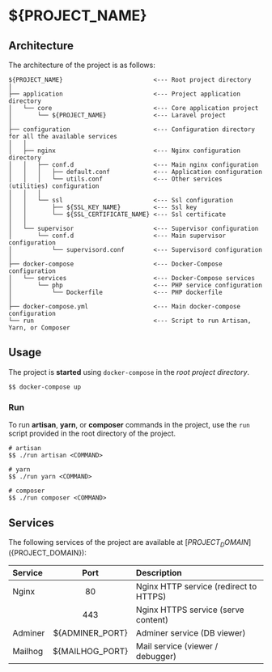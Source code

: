 # ${PROJECT_NAME}


## Architecture

The architecture of the project is as follows:

```
${PROJECT_NAME}                         <--- Root project directory
│
├── application                         <--- Project application directory
│   └── core                            <--- Core application project
│       └── ${PROJECT_NAME}             <--- Laravel project
│
├── configuration                       <--- Configuration directory for all the available services
│   │
│   ├── nginx                           <--- Nginx configuration directory
│   │   ├── conf.d                      <--- Main nginx configuration
│   │   │   ├── default.conf            <--- Application configuration
│   │   │   └── utils.conf              <--- Other services (utilities) configuration
│   │   │
│   │   └── ssl                         <--- Ssl configuration
│   │       ├── ${SSL_KEY_NAME}         <--- Ssl key
│   │       └── ${SSL_CERTIFICATE_NAME} <--- Ssl certificate
│   │
│   └── supervisor                      <--- Supervisor configuration
│       └── conf.d                      <--- Main supervisor configuration
│           └── supervisord.conf        <--- Supervisord configuration
│
├── docker-compose                      <--- Docker-Compose configuration
│   └── services                        <--- Docker-Compose services
│       └── php                         <--- PHP service configuration
│           └── Dockerfile              <--- PHP dockerfile
│
├── docker-compose.yml                  <--- Main docker-compose configuration
└── run                                 <--- Script to run Artisan, Yarn, or Composer
```


## Usage

The project is **started** using ```docker-compose``` in the *root project directory*.

```shell script
$$ docker-compose up
```


### Run

To run **artisan**, **yarn**, or **composer** commands in the project, use the ```run``` script provided in the root directory of the project.

```shell script
# artisan
$$ ./run artisan <COMMAND>

# yarn
$$ ./run yarn <COMMAND>

# composer
$$ ./run composer <COMMAND>
```


## Services

The following services of the project are available at [${PROJECT_DOMAIN}](${PROJECT_DOMAIN}):

| Service       | Port            | Description                                |
|:--------------|:---------------:|:-------------------------------------------|
| Nginx         | 80              | Nginx HTTP service (redirect to HTTPS)     |
|               | 443             | Nginx HTTPS service (serve content)        |
| Adminer       | ${ADMINER_PORT} | Adminer service (DB viewer)                |
| Mailhog       | ${MAILHOG_PORT} | Mail service (viewer / debugger)           |
